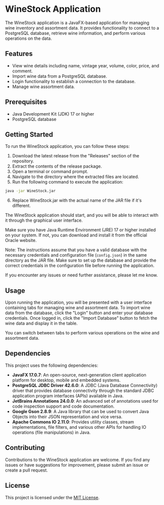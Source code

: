 # WineStock Application
The WineStock application is a JavaFX-based application for managing wine inventory and assortment data. It provides functionality to connect to a PostgreSQL database, retrieve wine information, and perform various operations on the data.

## Features
- View wine details including name, vintage year, volume, color, price, and comment.
- Import wine data from a PostgreSQL database.
- Login functionality to establish a connection to the database.
- Manage wine assortment data.

## Prerequisites
- Java Development Kit (JDK) 17 or higher
- PostgreSQL database

## Getting Started
To run the WineStock application, you can follow these steps:
1. Download the latest release from the "Releases" section of the repository.
2. Extract the contents of the release package.
3. Open a terminal or command prompt.
4. Navigate to the directory where the extracted files are located.
5. Run the following command to execute the application:
```bash
java -jar WineStock.jar
```
6. Replace WineStock.jar with the actual name of the JAR file if it's different.

The WineStock application should start, and you will be able to interact with it through the graphical user interface.

Make sure you have Java Runtime Environment (JRE) 17 or higher installed on your system. If not, you can download and install it from the official Oracle website.

Note: The instructions assume that you have a valid database with the necessary credentials and configuration file (`config.json`) in the same directory as the JAR file. Make sure to set up the database and provide the correct credentials in the configuration file before running the application.

If you encounter any issues or need further assistance, please let me know.

## Usage
Upon running the application, you will be presented with a user interface containing tabs for managing wine and assortment data. To import wine data from the database, click the "Login" button and enter your database credentials. Once logged in, click the "Import Database" button to fetch the wine data and display it in the table.

You can switch between tabs to perform various operations on the wine and assortment data.

## Dependencies
This project uses the following dependencies:

- **JavaFX 17.0.7**: An open-source, next-generation client application platform for desktop, mobile and embedded systems.
- **PostgreSQL JDBC Driver 42.6.0**: A JDBC (Java Database Connectivity) driver that provides database connectivity through the standard JDBC application program interfaces (APIs) available in Java.
- **JetBrains Annotations 24.0.0**: An advanced set of annotations used for code inspection support and code documentation.
- **Google Gson 2.8.9**: A Java library that can be used to convert Java Objects into their JSON representation and vice versa.
- **Apache Commons IO 2.11.0**: Provides utility classes, stream implementations, file filters, and various other APIs for handling IO operations (file manipulations) in Java.

## Contributing
Contributions to the WineStock application are welcome. If you find any issues or have suggestions for improvement, please submit an issue or create a pull request.

## License
This project is licensed under the [MIT License](./LICENSE).